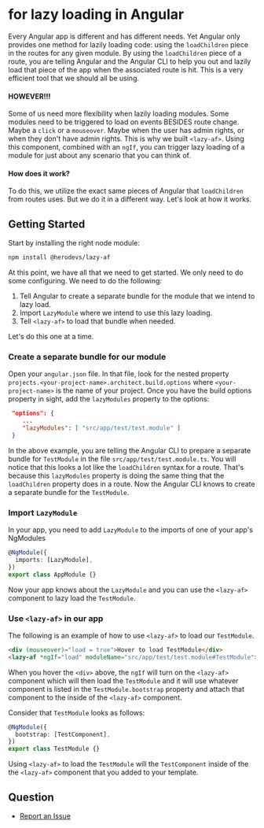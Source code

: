 # <lazy-af> for lazy loading in Angular

Every Angular app is different and has different needs. Yet Angular only provides
one method for lazily loading code: using the `loadChildren` piece in the routes
for any given module. By using the `loadChildren` piece of a route, you are telling
Angular and the Angular CLI to help you out and lazily load that piece of the app
when the associated route is hit. This is a very efficient tool that we should
all be using.

#### HOWEVER!!!

Some of us need more flexibility when lazily loading modules. Some modules need
to be triggered to load on events BESIDES route change. Maybe a `click` or a
`mouseover`. Maybe when the user has admin rights, or when they don't have
admin rights. This is why we built `<lazy-af>`. Using this component, combined
with an `ngIf`, you can trigger lazy loading of a module for just about any
scenario that you can think of.

#### How does it work?

To do this, we utilize the exact same pieces of Angular that `loadChildren` from
routes uses. But we do it in a different way. Let's look at how it works.

## Getting Started

Start by installing the right node module:

```bash
npm install @herodevs/lazy-af
```

At this point, we have all that we need to get started. We only need to do some
configuring. We need to do the following:

1. Tell Angular to create a separate bundle for the module that we intend to
   lazy load.
2. Import `LazyModule` where we intend to use this lazy loading.
3. Tell `<lazy-af>` to load that bundle when needed.

Let's do this one at a time.

### Create a separate bundle for our module

Open your `angular.json` file. In that file, look for the nested property
`projects.<your-project-name>.architect.build.options` where `<your-project-name>`
is the name of your project. Once you have the build options property in
sight, add the `lazyModules` property to the options:

```json
 "options": {
    ...
    "lazyModules": [ "src/app/test/test.module" ]
 }
```

In the above example, you are telling the Angular CLI to prepare a separate
bundle for `TestModule` in the file `src/app/test/test.module.ts`. You will
notice that this looks a lot like the `loadChildren` syntax for a route.
That's because this `lazyModules` property is doing the same thing that
the `loadChildren` property does in a route. Now the Angular CLI knows to
create a separate bundle for the `TestModule`.

### Import `LazyModule`

In your app, you need to add `LazyModule` to the imports of one of your
app's NgModules

```typescript
@NgModule({
  imports: [LazyModule],
})
export class AppModule {}
```

Now your app knows about the `LazyModule` and you can use the `<lazy-af>`
component to lazy load the `TestModule`.

### Use `<lazy-af>` in our app

The following is an example of how to use `<lazy-af>` to load our `TestModule`.

```html
<div (mouseover)="load = true">Hover to load TestModule</div>
<lazy-af *ngIf="load" moduleName="src/app/test/test.module#TestModule"></lazy-af>
```

When you hover the `<div>` above, the `ngIf` will turn on the `<lazy-af>` component
which will then load the `TestModule` and it will use whatever component is
listed in the `TestModule.bootstrap` property and attach that component to the
inside of the `<lazy-af>` component.

Consider that `TestModule` looks as follows:

```typescript
@NgModule({
  bootstrap: [TestComponent],
})
export class TestModule {}
```

Using `<lazy-af>` to load the `TestModule` will the `TestComponent` inside of the
the `<lazy-af>` component that you added to your template.

## Question

- [Report an Issue]()
